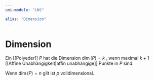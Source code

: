 ```yaml
---
uni-module: "LNS"

alias: "Dimension"
---
```


# Dimension

Ein [[Polyeder]] $P$ hat die Dimension $\operatorname{dim}(P)=k$ , wenn maximal $k+1$ [[Affine Unabhängigkeit|affin unabhängige]] Punkte in $P$ sind.

Wenn $\operatorname{dim}(P)=n$ gilt ist $p$ volldimensional.
